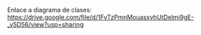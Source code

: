 Enlace a diagrama de clases:
https://drive.google.com/file/d/1FvTzPmnMouasxvhUtDelmj9gE-_y5D56/view?usp=sharing
